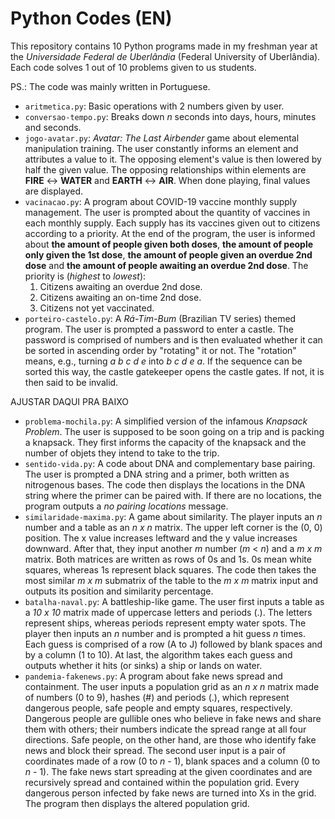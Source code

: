 
# Python Codes (EN)

This repository contains 10 Python programs made in my freshman year at the _Universidade Federal de Uberlândia_ (Federal University of Uberlândia).
Each code solves 1 out of 10 problems given to us students.

PS.: The code was mainly written in Portuguese.

- `aritmetica.py`: Basic operations with 2 numbers given by user.
- `conversao-tempo.py`: Breaks down _n_ seconds into days, hours, minutes and seconds.
- `jogo-avatar.py`: _Avatar: The Last Airbender_ game about elemental manipulation training. The user constantly informs an element and attributes a value
to it. The opposing element's value is then lowered by half the given value. The opposing relationships within elements are **FIRE** &harr; **WATER** and **EARTH** &harr; **AIR**. When done playing, final values are displayed.
- `vacinacao.py`: A program about COVID-19 vaccine monthly supply management. The user is prompted about the quantity of vaccines in each monthly supply. Each supply has its vaccines given out to citizens according to a priority. At the end of the program, the user is informed about **the amount of people given both doses**, **the amount of people only given the 1st dose**, **the amount of people given an overdue 2nd dose** and **the amount of people awaiting an overdue 2nd dose**. The priority is (_highest_ to _lowest_):
    1. Citizens awaiting an overdue 2nd dose.
    2. Citizens awaiting an on-time 2nd dose.
    3. Citizens not yet vaccinated.
- `porteiro-castelo.py`: A _Rá-Tim-Bum_ (Brazilian TV series) themed program. The user is prompted a password to enter a castle. The password is comprised of numbers and is then evaluated whether it can be sorted in ascending order by "rotating" it or not. The "rotation" means, e.g., turning _a b c d e_ into _b c d e a_. If the sequence can be sorted this way, the castle gatekeeper opens the castle gates. If not, it is then said to be invalid.

AJUSTAR DAQUI PRA BAIXO

- `problema-mochila.py`: A simplified version of the infamous _Knapsack Problem_. The user is supposed to be soon going on a trip and is packing a knapsack. They first informs the capacity of the knapsack and the number of objets they intend to take to the trip.
- `sentido-vida.py`: A code about DNA and complementary base pairing. The user is prompted a DNA string and a primer, both written as nitrogenous bases. The code then displays the locations in the DNA string where the primer can be paired with. If there are no locations, the program outputs a _no pairing locations_ message.
- `similaridade-maxima.py`: A game about similarity. The player inputs an _n_ number and a table as an _n x n_ matrix. The upper left corner is the (0, 0) position. The x value increases leftward and the y value increases downward. After that, they input another _m_ number (_m_ < _n_) and a _m x m_ matrix. Both matrices are written as rows of 0s and 1s. 0s mean white squares, whereas 1s represent black squares. The code then takes the most similar _m x m_ submatrix of the table to the _m x m_ matrix input and outputs its position and similarity percentage.
- `batalha-naval.py`: A battleship-like game. The user first inputs a table as a _10 x 10_ matrix made of uppercase letters and periods (.). The letters represent ships, whereas periods represent empty water spots. The player then inputs an _n_ number and is prompted a hit guess _n_ times. Each guess is comprised of a row (A to J) followed by blank spaces and by a column (1 to 10). At last, the algorithm takes each guess and outputs whether it hits (or sinks) a ship or lands on water.
- `pandemia-fakenews.py`: A program about fake news spread and containment. The user inputs a population grid as an _n x n_ matrix made of numbers (0 to 9), hashes (#) and periods (.), which represent dangerous people, safe people and empty squares, respectively. Dangerous people are gullible ones who believe in fake news and share them with others; their numbers indicate the spread range at all four directions. Safe people, on the other hand, are those who identify fake news and block their spread. The second user input is a pair of coordinates made of a row (0 to _n_ - 1), blank spaces and a column (0 to _n_ - 1). The fake news start spreading at the given coordinates and are recursively spread and contained within the population grid. Every dangerous person infected by fake news are turned into Xs in the grid. The program then displays the altered population grid.
